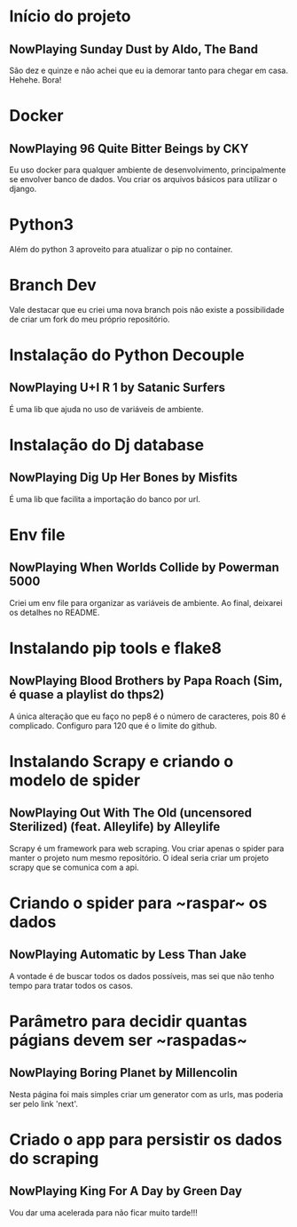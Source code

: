 # Início do projeto
## NowPlaying Sunday Dust by Aldo, The Band

São dez e quinze e não achei que eu ia demorar tanto para chegar em casa.
Hehehe.
Bora!

# Docker
## NowPlaying 96 Quite Bitter Beings by CKY
Eu uso docker para qualquer ambiente de desenvolvimento, principalmente se envolver banco de dados.
Vou criar os arquivos básicos para utilizar o django.

# Python3 
Além do python 3 aproveito para atualizar o pip no container.

# Branch Dev
Vale destacar que eu criei uma nova branch pois não existe a possibilidade de criar um fork do meu próprio repositório.

# Instalação do Python Decouple
## NowPlaying U+I R 1 by Satanic Surfers
É uma lib que ajuda no uso de variáveis de ambiente.

# Instalação do Dj database
## NowPlaying Dig Up Her Bones by Misfits
É uma lib que facilita a importação do banco por url.

# Env file
## NowPlaying When Worlds Collide by Powerman 5000
Criei um env file para organizar as variáveis de ambiente.
Ao final, deixarei os detalhes no README.

# Instalando pip tools e flake8
## NowPlaying Blood Brothers by Papa Roach (Sim, é quase a playlist do thps2)
A única alteração que eu faço no pep8 é o número de caracteres, pois 80 é complicado.
Configuro para 120 que é o limite do github.

# Instalando Scrapy e criando o modelo de spider
## NowPlaying Out With The Old (uncensored Sterilized) (feat. Alleylife) by Alleylife
Scrapy é um framework para web scraping.
Vou criar apenas o spider para manter o projeto num mesmo repositório.
O ideal seria criar um projeto scrapy que se comunica com a api.

# Criando o spider para ~raspar~ os dados
## NowPlaying Automatic by Less Than Jake
A vontade é de buscar todos os dados possíveis, mas sei que não tenho tempo para tratar todos os casos.

# Parâmetro para decidir quantas págians devem ser ~raspadas~
## NowPlaying Boring Planet by Millencolin
Nesta página foi mais simples criar um generator com as urls,
mas poderia ser pelo link 'next'.

# Criado o app para persistir os dados do scraping
## NowPlaying King For A Day by Green Day
Vou dar uma acelerada para não ficar muito tarde!!!
